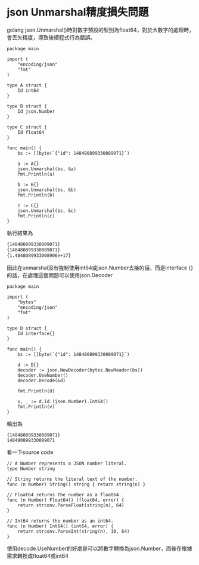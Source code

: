 # json Unmarshal精度損失問題

golang json.Unmarshal()時對數字預設的型別為float64，對於大數字的處理時，會丟失精度，導致後續程式行為錯誤。

```golang
package main

import (
	"encoding/json"
	"fmt"
)

type A struct {
	Id int64
}

type B struct {
	Id json.Number 
}

type C struct {
	Id float64
}

func main() {
	bs := []byte(`{"id": 148480899330089071}`)
	
	a := A{}
	json.Unmarshal(bs, &a)
	fmt.Println(a)
	
	b := B{}
	json.Unmarshal(bs, &b)
	fmt.Println(b)
	
	c := C{}
	json.Unmarshal(bs, &c)
	fmt.Println(c)
}

```

執行結果為

```bash
{148480899330089071}
{148480899330089071}
{1.4848089933008906e+17}
```

因此在unmarshal沒有強制使用int64或json.Number去接的話，而是interface {}的話，在處理這個問題可以使用json.Decoder

```golang
package main

import (
	"bytes"
	"encoding/json"
	"fmt"
)

type D struct {
	Id interface{}
}

func main() {
	bs := []byte(`{"id": 148480899330089071}`)

	d := D{}
	decoder := json.NewDecoder(bytes.NewReader(bs))
	decoder.UseNumber()
	decoder.Decode(&d)

	fmt.Println(d)
  
	v, _ := d.Id.(json.Number).Int64()
	fmt.Println(v)
}
```

輸出為

```
{148480899330089071}
148480899330089071
```

看一下source code

```golang
// A Number represents a JSON number literal.
type Number string

// String returns the literal text of the number.
func (n Number) String() string { return string(n) }

// Float64 returns the number as a float64.
func (n Number) Float64() (float64, error) {
    return strconv.ParseFloat(string(n), 64)
}

// Int64 returns the number as an int64.
func (n Number) Int64() (int64, error) {
    return strconv.ParseInt(string(n), 10, 64)
}
```

使用decode.UseNumber的好處是可以將數字轉換為json.Number，而後在根據需求轉換成float64或int64


